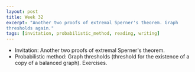 ```yaml
---
layout: post
title: Week 32
excerpt: "Another two proofs of extremal Sperner's theorem. Graph
thresholds again."
tags: [invitation, probabilistic_method, reading, writing]
---
```


* Invitation: Another two proofs of extremal Sperner's theorem.
* Probabilistic method: Graph thresholds (threshold for the existence of a
  copy of a balanced graph). Exercises.
